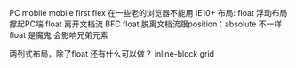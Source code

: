 PC mobile
mobile first
flex 在一些老的浏览器不能用 IE10+
布局: float 浮动布局撑起PC端
      float 离开文档流
      BFC
      float 脱离文档流跟position：absolute 不一样
      float 是魔鬼 会影响兄弟元素

两列式布局，除了float 还有什么可以做？
inline-block    grid